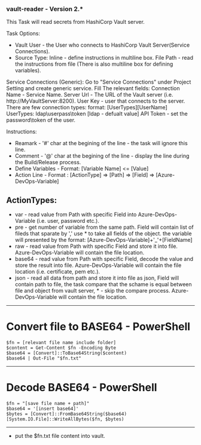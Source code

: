 ### vault-reader - Version 2.*
This Task will read secrets from HashiCorp Vault server.

Task Options:
   * Vault User - the User who connects to HashiCorp Vault Server(Service Connections).
   * Source Type:
      Inline - define instructions in multiline box.
      File Path - read the instructions from file (There is also multiline box for defining variables).

Service Connections (Generic):
Go to "Service Connections" under Project Setting and create generic service.
Fill The relevant fields:
   Connection Name - Service Name.
   Server Url - The URL of the Vault server (i.e. http://MyVaultServer:8200).
   User Key - user that connects to the server. There are few connection types:
      format: [UserTypes]\[UserName]
      UserTypes: ldap\userpass\token [ldap - defualt value]
   API Token - set the password\token of the user.

Instructions:
* Reamark - '#' char at the begining of the line - the task will ignore this line.
* Comment - '@' char at the begining of the line - display the line during the Build/Release process.
* Define Variables - Format: [Variable Name] <= [Value]
* Action Line - Format : [ActionType] => [Path] => [Field] => [Azure-DevOps-Variable]

##    ActionTypes:
   * var - read value from Path with specific Field into Azure-DevOps-Variable (i.e. user, password etc.).
   * pre - get number of variable from the same path. Field will contain list of fileds that sparate by ',' use * to take all fields of the object. the variable will presented by the format: [Azure-DevOps-Variable]+'_'+[FieldName] 
   * raw - read value from Path with specific Field and store it into file. Azure-DevOps-Variable will contain the file location.
   * base64 - read value from Path with specific Field, decode the value and store the result into file. Azure-DevOps-Variable will contain the file location (i.e. certificate, pem etc.).
   * json - read all data from path and store it into file as json, Field will contain path to file, the task compare that the schame is equal between file and object from vault server, * - skip the compare process. Azure-DevOps-Variable will contain the file location.

-------------------------------------------------------
   # Convert file to BASE64 - PowerShell
   ```
   $fn = [relevant file name include folder]
   $content = Get-Content $fn -Encoding Byte  
   $base64 = [Convert]::ToBase64String($content)
   $base64 | Out-File "$fn.txt"
   ```
-------------------------------------------------------
   # Decode BASE64 - PowerShell
   ```
   $fn = "[save file name + path]"
   $base64 = '[insert base64]'
   $bytes = [Convert]::FromBase64String($base64)
   [System.IO.File]::WriteAllBytes($fn, $bytes)
   ```
-------------------------------------------------------
* put the $fn.txt file content into vault.